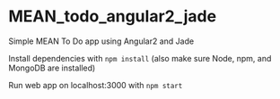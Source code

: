 # MEAN_todo_angular2_jade
Simple MEAN To Do app using Angular2 and Jade

Install dependencies with <code>npm install</code> (also make sure Node, npm, and MongoDB are installed)

Run web app on localhost:3000 with <code>npm start</code>